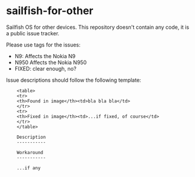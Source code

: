 sailfish-for-other
==================

Sailfish OS for other devices. This repository doesn't contain any code, it is a public issue tracker.

Please use tags for the issues:
* N9: Affects the Nokia N9
* N950 Affects the Nokia N950
* FIXED: clear enough, no?

Issue descriptions should follow the following template:

        <table>
        <tr>
        <th>Found in image</th><td>bla bla bla</td>
        </tr>
        <tr>
        <th>Fixed in image</th><td>...if fixed, of course</td>
        </tr>
        </table>

        Description
        -----------
        
        Workaround
        -----------
        
        ...if any
